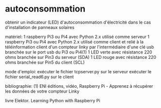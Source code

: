 # autoconsommation
obtenir un indicateur (LED) d'autoconsommation d'électricité dans le cas d'installation de panneaux solaires

matériel:
1 raspberry Pi3 ou Pi4 avec Python 2.x utilisé comme serveur
1 raspberry Pi3 ou Pi4 avec Python 2.x utilisé comme client et relié à la téléinformation client d'un compteur linky par l'intermédiaire d'une clé usb branchée sur le port usb du Pi3 ou Pi4(1)
1 LED verte avec résistance 220 ohms branchée sur Pin3 du serveur (SDA)
1 LED rouge avec résistance 220 ohms branchée sur Pin5 du client (SCL)

mode d'emploi:
exécuter le fichier tcpserver.py sur le serveur
exécuter le fichier serial_read6.py sur le client

bibliographie:
(1) ENI éditions, vidéo, Raspberry Pi - Apprenez à récupérer les données de votre compteur Linky

livre Elektor. Learning Python with Raspberry Pi
